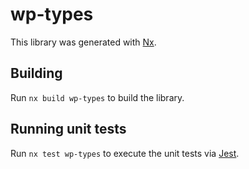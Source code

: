 # wp-types

This library was generated with [Nx](https://nx.dev).

## Building

Run `nx build wp-types` to build the library.

## Running unit tests

Run `nx test wp-types` to execute the unit tests via [Jest](https://jestjs.io).

